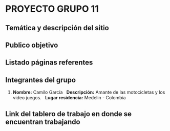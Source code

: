 # PROYECTO GRUPO 11

## Temática y descripción del sitio

## Publico objetivo

## Listado páginas referentes


## Integrantes del grupo

1. **Nombre:**           Camilo García &nbsp;
   **Descripción:**      Amante de las motocicletas y los video juegos. &nbsp;
   **Lugar residencia:** Medelin - Colombia &nbsp;

## Link del tablero de trabajo en donde se encuentran trabajando

